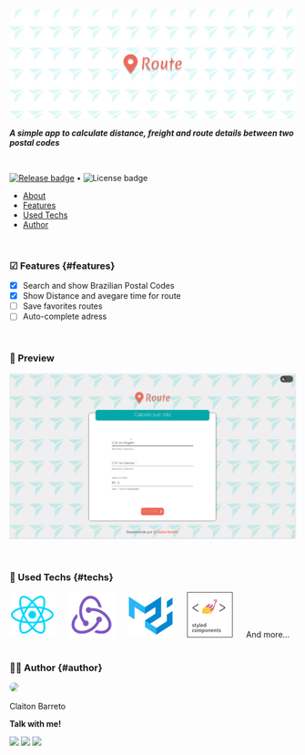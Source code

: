 ﻿![Banner](./src/assets/.github/banner.png)

***A simple app to calculate distance, freight and route details between two postal codes***

<br>

[![Release badge](https://img.shields.io/static/v1?label=release&message=v0.2.1&color=ED6A5A&style=flat-square&logo=heroku)](https://routeweb.herokuapp.com) • ![License badge](https://img.shields.io/badge/license-MIT-green?style=flat-square)


* [About](#about)
* [Features](#features)
* [Used Techs](#techs)
* [Author](#author)


<br>

### ☑ Features {#features}


- [x] Search and show Brazilian Postal Codes 
- [x] Show Distance and avegare time for route
- [ ] Save favorites routes
- [ ] Auto-complete adress

<br>

### 🎥 Preview

![Demo video](./src/assets/videos/route.gif)

<br>

### 🔨 Used Techs {#techs}

<div>
<a href="https://reactjs.com"><img src="./src/assets/.github/techs_logos/react.png" width="80" style="margin-right: 20px"></a>
<a href="https://redux.js.org"><img src="./src/assets/.github/techs_logos/redux.png" width="80" style="margin-right: 20px"></a>
<a href="https://material-ui.com"><img src="./src/assets/.github/techs_logos/material-ui.png" width="80" style="margin-right: 20px"></a>
<a href="https://styled-components.com"><img src="./src/assets/.github/techs_logos/styled-components.png" width="80" style="margin-right: 20px"></a>
<span> And more... </span>
</div>

<br>

### ✍🏾 Author {#author}

<img style="border-radius: 50%" width="110px" src="https://avatars0.githubusercontent.com/u/34696974?s=460&u=5c8f1eb1dd1d1620bf1d68c804e89a11d7c97c7d&v=4">

<p>Claiton Barreto</p>
<b>Talk with me!</b>

<br>

[![](https://img.shields.io/static/v1?label&message=Claiton+Barreto&color=ED6A5A&style=flat-square&logo=linkedin)]() [![](https://img.shields.io/static/v1?label&message=@barreto.dev&color=ED6A5A&style=flat-square&logo=twitter&logoColor=fff)]() [![](https://img.shields.io/static/v1?label&message=claitonbarreto@gmail.com&color=ED6A5A&style=flat-square&logo=gmail&logoColor=fff)]()
